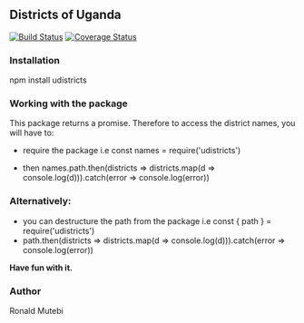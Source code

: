 ## Districts of Uganda

[![Build Status](https://travis-ci.com/mutebironald/district-scrapper.svg?token=uNbpByFVLu8G28ZejRXs&branch=master)](https://travis-ci.com/mutebironald/district-scrapper) [![Coverage Status](https://coveralls.io/repos/github/mutebironald/district-scrapper/badge.svg?branch=master)](https://coveralls.io/github/mutebironald/district-scrapper?branch=master)

### Installation
npm install udistricts

### Working with the package
This package returns a promise. Therefore to access the district names, you will have to:

- require the package i.e const names = require('udistricts')

- then names.path.then(districts => districts.map(d => console.log(d))).catch(error => console.log(error))

### Alternatively:
- you can destructure the path from the package i.e const { path } = require('udistricts')
- path.then(districts => districts.map(d => console.log(d))).catch(error => console.log(error))

**Have fun with it.**

### Author

Ronald Mutebi
